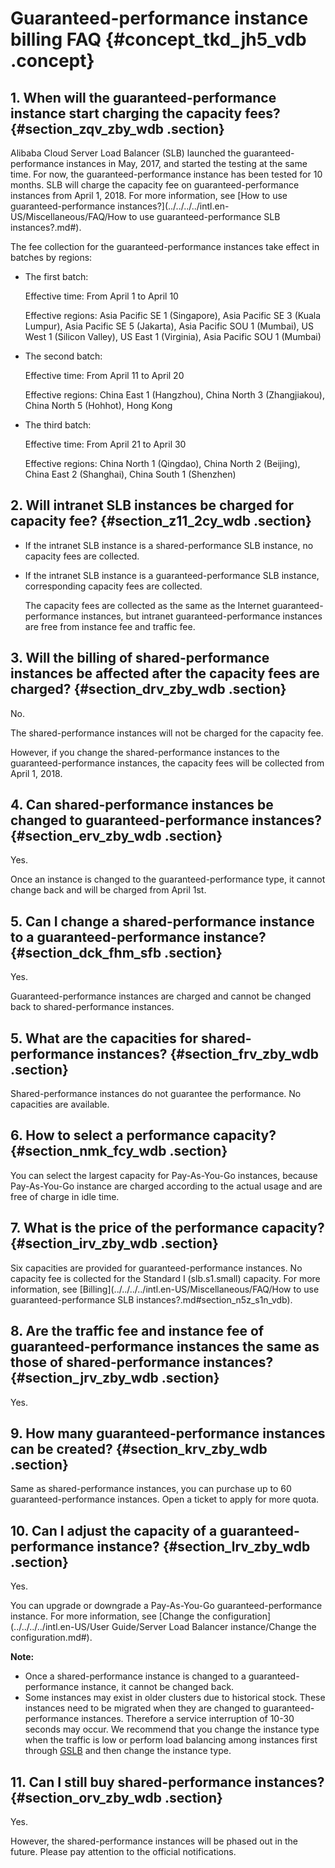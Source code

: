 # Guaranteed-performance instance billing FAQ {#concept_tkd_jh5_vdb .concept}

## 1. When will the guaranteed-performance instance start charging the capacity fees? {#section_zqv_zby_wdb .section}

Alibaba Cloud Server Load Balancer \(SLB\) launched the guaranteed-performance instances in May, 2017, and started the testing at the same time. For now, the guaranteed-performance instance has been tested for 10 months. SLB will charge the capacity fee on guaranteed-performance instances from April 1, 2018. For more information, see [How to use guaranteed-performance instances?](../../../../intl.en-US/Miscellaneous/FAQ/How to use guaranteed-performance SLB instances?.md#).

The fee collection for the guaranteed-performance instances take effect in batches by regions:

-   The first batch:

    Effective time: From April 1 to April 10

    Effective regions: Asia Pacific SE 1 \(Singapore\), Asia Pacific SE 3 \(Kuala Lumpur\), Asia Pacific SE 5 \(Jakarta\), Asia Pacific SOU 1 \(Mumbai\), US West 1 \(Silicon Valley\), US East 1 \(Virginia\), Asia Pacific SOU 1 \(Mumbai\)

-   The second batch:

    Effective time: From April 11 to April 20

    Effective regions: China East 1 \(Hangzhou\), China North 3 \(Zhangjiakou\), China North 5 \(Hohhot\), Hong Kong

-   The third batch:

    Effective time: From April 21 to April 30

    Effective regions: China North 1 \(Qingdao\), China North 2 \(Beijing\), China East 2 \(Shanghai\), China South 1 \(Shenzhen\)


## 2. Will intranet SLB instances be charged for capacity fee? {#section_z11_2cy_wdb .section}

-   If the intranet SLB instance is a shared-performance SLB instance, no capacity fees are collected.
-   If the intranet SLB instance is a guaranteed-performance SLB instance, corresponding capacity fees are collected.

    The capacity fees are collected as the same as the Internet guaranteed-performance instances, but intranet guaranteed-performance instances are free from instance fee and traffic fee.


## 3. Will the billing of shared-performance instances be affected after the capacity fees are charged? {#section_drv_zby_wdb .section}

No.

The shared-performance instances will not be charged for the capacity fee.

However, if you change the shared-performance instances to the guaranteed-performance instances, the capacity fees will be collected from April 1, 2018.

## 4. Can shared-performance instances be changed to guaranteed-performance instances? {#section_erv_zby_wdb .section}

Yes.

Once an instance is changed to the guaranteed-performance type, it cannot change back and will be charged from April 1st.

## 5. Can I change a shared-performance instance to a guaranteed-performance instance? {#section_dck_fhm_sfb .section}

Yes.

Guaranteed-performance instances are charged and cannot be changed back to shared-performance instances.

## 5. What are the capacities for shared-performance instances? {#section_frv_zby_wdb .section}

Shared-performance instances do not guarantee the performance. No capacities are available.

## 6. How to select a performance capacity? {#section_nmk_fcy_wdb .section}

You can select the largest capacity for Pay-As-You-Go instances, because Pay-As-You-Go instance are charged according to the actual usage and are free of charge in idle time.

## 7. What is the price of the performance capacity? {#section_irv_zby_wdb .section}

Six capacities are provided for guaranteed-performance instances. No capacity fee is collected for the Standard I \(slb.s1.small\) capacity. For more information, see [Billing](../../../../intl.en-US/Miscellaneous/FAQ/How to use guaranteed-performance SLB instances?.md#section_n5z_s1n_vdb).

## 8. Are the traffic fee and instance fee of guaranteed-performance instances the same as those of shared-performance instances? {#section_jrv_zby_wdb .section}

Yes.

## 9. How many guaranteed-performance instances can be created? {#section_krv_zby_wdb .section}

Same as shared-performance instances, you can purchase up to 60 guaranteed-performance instances. Open a ticket to apply for more quota.

## 10. Can I adjust the capacity of a guaranteed-performance instance? {#section_lrv_zby_wdb .section}

Yes.

You can upgrade or downgrade a Pay-As-You-Go guaranteed-performance instance. For more information, see [Change the configuration](../../../../intl.en-US/User Guide/Server Load Balancer instance/Change the configuration.md#).

**Note:** 

-   Once a shared-performance instance is changed to a guaranteed-performance instance, it cannot be changed back.
-   Some instances may exist in older clusters due to historical stock. These instances need to be migrated when they are changed to guaranteed-performance instances. Therefore a service interruption of 10-30 seconds may occur. We recommend that you change the instance type when the traffic is low or perform load balancing among instances first through [GSLB](https://promotion.aliyun.com/ntms/act/globalslb.html?spm=5176.71615.741495.1.307291894icRpB&wh_ttid=pc) and then change the instance type.

## 11. Can I still buy shared-performance instances? {#section_orv_zby_wdb .section}

Yes.

However, the shared-performance instances will be phased out in the future. Please pay attention to the official notifications.

